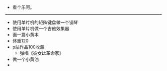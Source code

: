 - 看个乐呵。
- ---
- 使用单片机的矩阵键盘做一个钢琴
- 使用单片机做一个吉他效果器
- 画一篇小黄本
- 体重120
- p站作品100收藏
	- 弹唱《彼女は革命家》
- 做一个小黄油
-